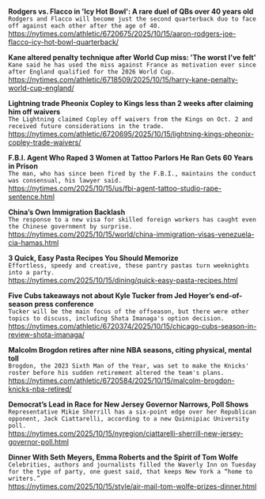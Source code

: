 **Rodgers vs. Flacco in 'Icy Hot Bowl': A rare duel of QBs over 40 years old**\
`Rodgers and Flacco will become just the second quarterback duo to face off against each other after the age of 40.`\
https://nytimes.com/athletic/6720675/2025/10/15/aaron-rodgers-joe-flacco-icy-hot-bowl-quarterback/

**Kane altered penalty technique after World Cup miss: 'The worst I've felt'**\
`Kane said he has used the miss against France as motivation ever since after England qualified for the 2026 World Cup.`\
https://nytimes.com/athletic/6718509/2025/10/15/harry-kane-penalty-world-cup-england/

**Lightning trade Pheonix Copley to Kings less than 2 weeks after claiming him off waivers**\
`The Lightning claimed Copley off waivers from the Kings on Oct. 2 and received future considerations in the trade.`\
https://nytimes.com/athletic/6720695/2025/10/15/lightning-kings-pheonix-copley-trade-waivers/

**F.B.I. Agent Who Raped 3 Women at Tattoo Parlors He Ran Gets 60 Years in Prison**\
`The man, who has since been fired by the F.B.I., maintains the conduct was consensual, his lawyer said.`\
https://nytimes.com/2025/10/15/us/fbi-agent-tattoo-studio-rape-sentence.html

**China’s Own Immigration Backlash**\
`The response to a new visa for skilled foreign workers has caught even the Chinese government by surprise.`\
https://nytimes.com/2025/10/15/world/china-immigration-visas-venezuela-cia-hamas.html

**3 Quick, Easy Pasta Recipes You Should Memorize**\
`Effortless, speedy and creative, these pantry pastas turn weeknights into a party.`\
https://nytimes.com/2025/10/15/dining/quick-easy-pasta-recipes.html

**Five Cubs takeaways not about Kyle Tucker from Jed Hoyer’s end-of-season press conference**\
`Tucker will be the main focus of the offseason, but there were other topics to discuss, including Shota Imanaga's option decision.`\
https://nytimes.com/athletic/6720374/2025/10/15/chicago-cubs-season-in-review-shota-imanaga/

**Malcolm Brogdon retires after nine NBA seasons, citing physical, mental toll**\
`Brogdon, the 2023 Sixth Man of the Year, was set to make the Knicks' roster before his sudden retirement altered the team's plans.`\
https://nytimes.com/athletic/6720584/2025/10/15/malcolm-brogdon-knicks-nba-retired/

**Democrat’s Lead in Race for New Jersey Governor Narrows, Poll Shows**\
`Representative Mikie Sherrill has a six-point edge over her Republican opponent, Jack Ciattarelli, according to a new Quinnipiac University poll.`\
https://nytimes.com/2025/10/15/nyregion/ciattarelli-sherrill-new-jersey-governor-poll.html

**Dinner With Seth Meyers, Emma Roberts and the Spirit of Tom Wolfe**\
`Celebrities, authors and journalists filled the Waverly Inn on Tuesday for the type of party, one guest said, that keeps New York a “home to writers.”`\
https://nytimes.com/2025/10/15/style/air-mail-tom-wolfe-prizes-dinner.html

